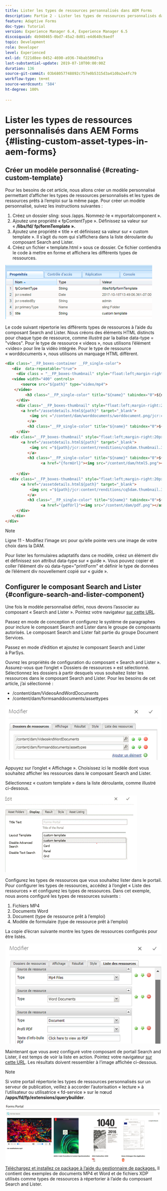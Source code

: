 ```yaml
---
title: Lister les types de ressources personnalisés dans AEM Forms
description: Partie 2 - Lister les types de ressources personnalisés dans AEM Forms
feature: Adaptive Forms
doc-type: Tutorial
version: Experience Manager 6.4, Experience Manager 6.5
discoiquuid: 4b940465-0bd7-45a2-8d01-e4d640c9aedf
topic: Development
role: Developer
level: Experienced
exl-id: f221d8ee-0452-4690-a936-74bab506d7ca
last-substantial-update: 2019-07-10T00:00:00Z
duration: 136
source-git-commit: 03b68057748892c757e0b5315d3a41d0a2e4fc79
workflow-type: tm+mt
source-wordcount: '584'
ht-degree: 100%

---
```


# Lister les types de ressources personnalisés dans AEM Forms {#listing-custom-asset-types-in-aem-forms}

## Créer un modèle personnalisé {#creating-custom-template}

Pour les besoins de cet article, nous allons créer un modèle personnalisé permettant d’afficher les types de ressources personnalisés et les types de ressources prêts à l’emploi sur la même page. Pour créer un modèle personnalisé, suivez les instructions suivantes :

1. Créez un dossier sling: sous /apps. Nommez-le « myportalcomponent ».
1. Ajoutez une propriété « fpContentType ». Définissez sa valeur sur « **/libs/fd/ fp/formTemplate ».**
1. Ajoutez une propriété « title » et définissez sa valeur sur « custom template ». Il s’agit du nom qui s’affichera dans la liste déroulante du composant Search and Lister.
1. Créez un fichier « template.html » sous ce dossier. Ce fichier contiendra le code à mettre en forme et affichera les différents types de ressources.

![appsfolder](assets/appsfolder_.png)

Le code suivant répertorie les différents types de ressources à l’aide du composant Search and Lister. Nous créons des éléments HTML distincts pour chaque type de ressource, comme illustré par la balise data-type = &quot;videos&quot;. Pour le type de ressource « videos », nous utilisons l’élément &lt;video> pour lire la vidéo intégrée. Pour le type de ressource « worddocuments », nous utilisons un marquage HTML différent.

```html
<div class="__FP_boxes-container __FP_single-color">
   <div  data-repeatable="true">
     <div class = "__FP_boxes-thumbnail" style="float:left;margin-right:20px;" data-type = "videos">
   <video width="400" controls>
       <source src="${path}" type="video/mp4">
    </video>
         <h3 class="__FP_single-color" title="${name}" tabindex="0">${name}</h3>
     </div>
     <div class="__FP_boxes-thumbnail" style="float:left;margin-right:20px;" data-type = "worddocuments">
       <a href="/assetdetails.html${path}" target="_blank">
           <img src ="/content/dam/worddocuments/worddocument.png/jcr:content/renditions/cq5dam.thumbnail.319.319.png"/>
          </a>
          <h3 class="__FP_single-color" title="${name}" tabindex="0">${name}</h3>
     </div>
  <div class="__FP_boxes-thumbnail" style="float:left;margin-right:20px;" data-type = "xfaForm">
       <a href="/assetdetails.html${path}" target="_blank">
           <img src ="${path}/jcr:content/renditions/cq5dam.thumbnail.319.319.png"/>
          </a>
          <h3 class="__FP_single-color" title="${name}" tabindex="0">${name}</h3>
                <a href="{formUrl}"><img src="/content/dam/html5.png"></a><p>

     </div>
  <div class="__FP_boxes-thumbnail" style="float:left;margin-right:20px;" data-type = "printForm">
       <a href="/assetdetails.html${path}" target="_blank">
           <img src ="${path}/jcr:content/renditions/cq5dam.thumbnail.319.319.png"/>
          </a>
          <h3 class="__FP_single-color" title="${name}" tabindex="0">${name}</h3>
                <a href="{pdfUrl}"><img src="/content/dam/pdf.png"></a><p>
     </div>
   </div>
</div>
```

>[!NOTE]
>
>Ligne 11 - Modifiez l’image src pour qu’elle pointe vers une image de votre choix dans la DAM.
>
>Pour lister les formulaires adaptatifs dans ce modèle, créez un élément div et définissez son attribut data-type sur « guide ». Vous pouvez copier et coller l’élément div où data-type=&quot;printForm&quot; et définir le type de données de l’élément div nouvellement copié sur « guide ».

## Configurer le composant Search and Lister {#configure-search-and-lister-component}

Une fois le modèle personnalisé défini, nous devons l’associer au composant « Search and Lister ». Pointez votre navigateur [sur cette URL](http://localhost:4502/editor.html/content/AemForms/CustomPortal.html).

Passez en mode de conception et configurez le système de paragraphes pour inclure le composant Search and Lister dans le groupe de composants autorisés. Le composant Search and Lister fait partie du groupe Document Services.

Passez en mode d’édition et ajoutez le composant Search and Lister à ParSys.

Ouvrez les propriétés de configuration du composant « Search and Lister ». Assurez-vous que l’onglet « Dossiers de ressources » est sélectionné. Sélectionnez les dossiers à partir desquels vous souhaitez lister les ressources dans le composant Search and Lister. Pour les besoins de cet article, j’ai sélectionné :

* /content/dam/VideosAndWordDocuments
* /content/dam/formsanddocuments/assettypes

![assetfolder](assets/selectingassetfolders.png)

Appuyez sur l’onglet « Affichage ». Choisissez ici le modèle dont vous souhaitez afficher les ressources dans le composant Search and Lister.

Sélectionnez « custom template » dans la liste déroulante, comme illustré ci-dessous.

![searchandlister](assets/searchandlistercomponent.gif)

Configurez les types de ressources que vous souhaitez lister dans le portail. Pour configurer les types de ressources, accédez à l’onglet « Liste des ressources » et configurez les types de ressources. Dans cet exemple, nous avons configuré les types de ressources suivants :

1. Fichiers MP4
1. Documents Word
1. Document (type de ressource prêt à l’emploi)
1. Modèle de formulaire (type de ressource prêt à l’emploi)

La copie d’écran suivante montre les types de ressources configurés pour être listés.

![assettypes](assets/assettypes.png)

Maintenant que vous avez configuré votre composant de portail Search and Lister, il est temps de voir la liste en action. Pointez votre navigateur [sur cette URL](http://localhost:4502/content/AemForms/CustomPortal.html?wcmmode=disabled). Les résultats doivent ressembler à l’image affichée ci-dessous.

>[!NOTE]
>
>Si votre portail répertorie les types de ressources personnalisés sur un serveur de publication, veillez à accorder l’autorisation « lecture » à l’utilisateur ou utilisatrice « fd-service » sur le nœud **/apps/fd/fp/extensions/querybuilder**.

![assettypes](assets/assettypeslistings.png)
[Téléchargez et installez ce package à l’aide du gestionnaire de packages.](assets/customassettypekt1.zip) Il contient des exemples de documents MP4 et Word et de fichiers XDP utilisés comme types de ressources à répertorier à l’aide du composant Search and Lister.
